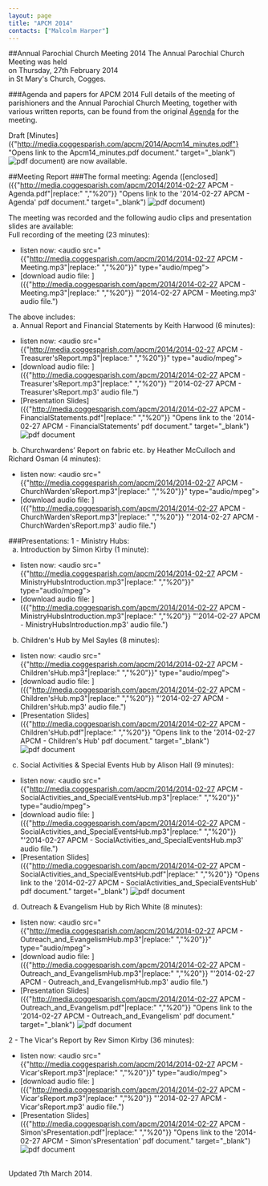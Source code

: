 ```yaml
---
layout: page
title: "APCM 2014"
contacts: ["Malcolm Harper"]
---
```

##Annual Parochial Church Meeting 2014
The Annual Parochial Church Meeting was held<br>
on Thursday, 27th February 2014<br>
in St Mary's Church, Cogges.

###Agenda and papers for APCM 2014 
Full details of the meeting of parishioners and the Annual Parochial Church Meeting, together with various written reports, can be found
from the original [Agenda](test_agenda.html "Opens link to the 'Agenda and papers for APCM 2014' page") for the meeting.

Draft [Minutes]({"http://media.coggesparish.com/apcm/2014/Apcm14_minutes.pdf"} "Opens link to the Apcm14_minutes.pdf document." target="_blank") <img src="http://media.coggesparish.com/img/pdf.gif" alt="pdf document">) are now available.

##Meeting Report
###The formal meeting:
Agenda ([enclosed]({{"http://media.coggesparish.com/apcm/2014/2014-02-27 APCM - Agenda.pdf"|replace:" ","%20"}} "Opens link to the '2014-02-27 APCM - Agenda' pdf document." target="_blank") <img src="http://media.coggesparish.com/img/pdf.gif" alt="pdf document">)

The meeting was recorded and the following audio clips and presentation slides are available:<br>
Full recording of the meeting (23 minutes):
- listen now: <audio src="{{"http://media.coggesparish.com/apcm/2014/2014-02-27 APCM - Meeting.mp3"|replace:" ","%20"}}" type="audio/mpeg"></audio>
- [download audio file: ]({{"http://media.coggesparish.com/apcm/2014/2014-02-27 APCM - Meeting.mp3"|replace:" ","%20"}} "'2014-02-27 APCM - Meeting.mp3' audio file.")

The above includes:<br>
&nbsp;&nbsp;a. Annual Report and Financial Statements by Keith Harwood (6 minutes):
- listen now: <audio src="{{"http://media.coggesparish.com/apcm/2014/2014-02-27 APCM - Treasurer'sReport.mp3"|replace:" ","%20"}}" type="audio/mpeg"></audio>
- [download audio file: ]({{"http://media.coggesparish.com/apcm/2014/2014-02-27 APCM - Treasurer'sReport.mp3"|replace:" ","%20"}} "'2014-02-27 APCM - Treasurer'sReport.mp3' audio file.")
- [Presentation Slides]({{"http://media.coggesparish.com/apcm/2014/2014-02-27 APCM - FinancialStatements.pdf"|replace:" ","%20"}} "Opens link to the '2014-02-27 APCM - FinancialStatements' pdf document." target="_blank") <img src="http://media.coggesparish.com/img/pdf.gif" alt="pdf document">

&nbsp;&nbsp;b. Churchwardens’ Report on fabric etc. by Heather McCulloch and Richard Osman (4 minutes):
- listen now: <audio src="{{"http://media.coggesparish.com/apcm/2014/2014-02-27 APCM - ChurchWarden'sReport.mp3"|replace:" ","%20"}}" type="audio/mpeg"></audio>
- [download audio file: ]({{"http://media.coggesparish.com/apcm/2014/2014-02-27 APCM - ChurchWarden'sReport.mp3"|replace:" ","%20"}} "'2014-02-27 APCM - ChurchWarden'sReport.mp3' audio file.")

###Presentations:
1 - Ministry Hubs:<br>
&nbsp;&nbsp;a. Introduction by Simon Kirby (1 minute):
- listen now: <audio src="{{"http://media.coggesparish.com/apcm/2014/2014-02-27 APCM - MinistryHubsIntroduction.mp3"|replace:" ","%20"}}" type="audio/mpeg"></audio>
- [download audio file: ]({{"http://media.coggesparish.com/apcm/2014/2014-02-27 APCM - MinistryHubsIntroduction.mp3"|replace:" ","%20"}} "'2014-02-27 APCM - MinistryHubsIntroduction.mp3' audio file.")

&nbsp;&nbsp;b. Children's Hub by Mel Sayles (8 minutes):
- listen now: <audio src="{{"http://media.coggesparish.com/apcm/2014/2014-02-27 APCM - Children'sHub.mp3"|replace:" ","%20"}}" type="audio/mpeg"></audio>
- [download audio file: ]({{"http://media.coggesparish.com/apcm/2014/2014-02-27 APCM - Children'sHub.mp3"|replace:" ","%20"}} "'2014-02-27 APCM - Children'sHub.mp3' audio file.")
- [Presentation Slides]({{"http://media.coggesparish.com/apcm/2014/2014-02-27 APCM - Children'sHub.pdf"|replace:" ","%20"}} "Opens link to the '2014-02-27 APCM - Children's Hub' pdf document." target="_blank") <img src="http://media.coggesparish.com/img/pdf.gif" alt="pdf document">

&nbsp;&nbsp;c. Social Activities & Special Events Hub by Alison Hall (9 minutes):
- listen now: <audio src="{{"http://media.coggesparish.com/apcm/2014/2014-02-27 APCM - SocialActivities_and_SpecialEventsHub.mp3"|replace:" ","%20"}}" type="audio/mpeg"></audio>
- [download audio file: ]({{"http://media.coggesparish.com/apcm/2014/2014-02-27 APCM - SocialActivities_and_SpecialEventsHub.mp3"|replace:" ","%20"}} "'2014-02-27 APCM - SocialActivities_and_SpecialEventsHub.mp3' audio file.")
- [Presentation Slides]({{"http://media.coggesparish.com/apcm/2014/2014-02-27 APCM - SocialActivities_and_SpecialEventsHub.pdf"|replace:" ","%20"}} "Opens link to the '2014-02-27 APCM - SocialActivities_and_SpecialEventsHub' pdf document." target="_blank") <img src="http://media.coggesparish.com/img/pdf.gif" alt="pdf document">

&nbsp;&nbsp;d. Outreach & Evangelism Hub by Rich White (8 minutes):
- listen now: <audio src="{{"http://media.coggesparish.com/apcm/2014/2014-02-27 APCM - Outreach_and_EvangelismHub.mp3"|replace:" ","%20"}}" type="audio/mpeg"></audio>
- [download audio file: ]({{"http://media.coggesparish.com/apcm/2014/2014-02-27 APCM - Outreach_and_EvangelismHub.mp3"|replace:" ","%20"}} "'2014-02-27 APCM - Outreach_and_EvangelismHub.mp3' audio file.")
- [Presentation Slides]({{"http://media.coggesparish.com/apcm/2014/2014-02-27 APCM - Outreach_and_Evangelism.pdf"|replace:" ","%20"}} "Opens link to the '2014-02-27 APCM - Outreach_and_Evangelism' pdf document." target="_blank") <img src="http://media.coggesparish.com/img/pdf.gif" alt="pdf document">

2 - The Vicar's Report by Rev Simon Kirby (36 minutes):
- listen now: <audio src="{{"http://media.coggesparish.com/apcm/2014/2014-02-27 APCM - Vicar'sReport.mp3"|replace:" ","%20"}}" type="audio/mpeg"></audio>
- [download audio file: ]({{"http://media.coggesparish.com/apcm/2014/2014-02-27 APCM - Vicar'sReport.mp3"|replace:" ","%20"}} "'2014-02-27 APCM - Vicar'sReport.mp3' audio file.")
- [Presentation Slides]({{"http://media.coggesparish.com/apcm/2014/2014-02-27 APCM - Simon'sPresentation.pdf"|replace:" ","%20"}} "Opens link to the '2014-02-27 APCM - Simon'sPresentation' pdf document." target="_blank") <img src="http://media.coggesparish.com/img/pdf.gif" alt="pdf document">

<br>Updated 7th March 2014.
